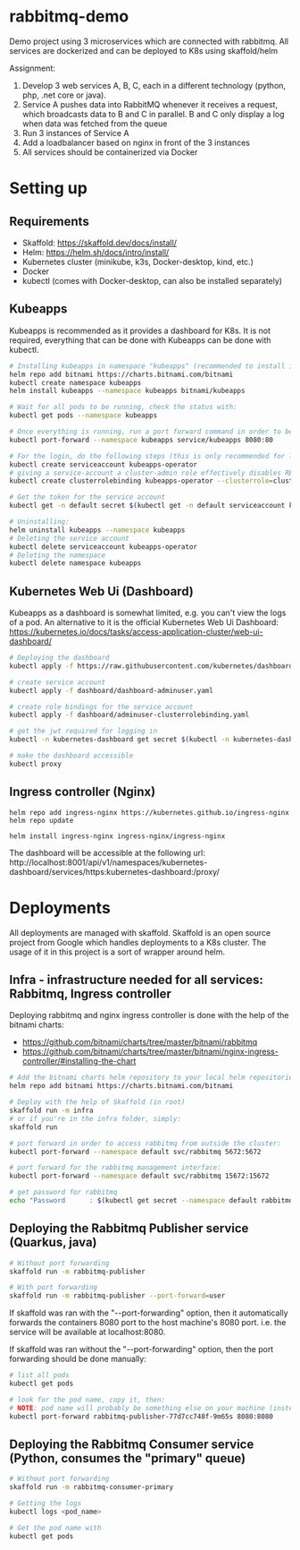 # rabbitmq-demo

Demo project using 3 microservices which are connected with rabbitmq. All services are dockerized and can be deployed to K8s using skaffold/helm

Assignment:
1. Develop 3 web services A, B, C, each in a different technology (python, php, .net core or java).
2. Service A pushes data into RabbitMQ whenever it receives a request, which broadcasts data to B and C in parallel. B and C only display a log when data was fetched from the queue
3. Run 3 instances of Service A
4. Add a loadbalancer based on nginx in front of the 3 instances
5. All services should be containerized via Docker

# Setting up

## Requirements

- Skaffold: https://skaffold.dev/docs/install/
- Helm: https://helm.sh/docs/intro/install/
- Kubernetes cluster (minikube, k3s, Docker-desktop, kind, etc.)
- Docker
- kubectl (comes with Docker-desktop, can also be installed separately)

## Kubeapps

Kubeapps is recommended as it provides a dashboard for K8s. It is not required, everything that can be done with Kubeapps can be done with kubectl.

```bash
# Installing kubeapps in namespace "kubeapps" (recommended to install it in a different namespace, as it starts a lot of pods)
helm repo add bitnami https://charts.bitnami.com/bitnami
kubectl create namespace kubeapps 
helm install kubeapps --namespace kubeapps bitnami/kubeapps

# Wait for all pods to be running, check the status with:
kubectl get pods --namespace kubeapps

# Once everything is running, run a port forward command in order to be able to access kubeapps:
kubectl port-forward --namespace kubeapps service/kubeapps 8080:80

# For the login, do the following steps (this is only recommended for local development, for production, setup an oidc mechanism, see: https://github.com/kubeapps/kubeapps/)
kubectl create serviceaccount kubeapps-operator
# giving a service-account a cluster-admin role effectively disables RBAC, as cluster-admin has all permissions.
kubectl create clusterrolebinding kubeapps-operator --clusterrole=cluster-admin --serviceaccount=default:kubeapps-operator

# Get the token for the service account
kubectl get -n default secret $(kubectl get -n default serviceaccount kubeapps-operator -o jsonpath='{.secrets[].name}') -o go-template='{{.data.token | base64decode}}' && echo

# Uninstalling:
helm uninstall kubeapps --namespace kubeapps
# Deleting the service account
kubectl delete serviceaccount kubeapps-operator
# Deleting the namespace
kubectl delete namespace kubeapps
```

## Kubernetes Web Ui (Dashboard)

Kubeapps as a dashboard is somewhat limited, e.g. you can't view the logs of a pod. An alternative to it is the official Kubernetes Web Ui Dashboard: https://kubernetes.io/docs/tasks/access-application-cluster/web-ui-dashboard/

```bash
# Deploying the dashboard
kubectl apply -f https://raw.githubusercontent.com/kubernetes/dashboard/v2.0.0/aio/deploy/recommended.yaml

# create service account
kubectl apply -f dashboard/dashboard-adminuser.yaml

# create role bindings for the service account
kubectl apply -f dashboard/adminuser-clusterrolebinding.yaml

# get the jwt required for logging in
kubectl -n kubernetes-dashboard get secret $(kubectl -n kubernetes-dashboard get sa/admin-user -o jsonpath="{.secrets[0].name}") -o go-template="{{.data.token | base64decode}}"

# make the dashboard accessible
kubectl proxy
```

## Ingress controller (Nginx)

```
helm repo add ingress-nginx https://kubernetes.github.io/ingress-nginx
helm repo update

helm install ingress-nginx ingress-nginx/ingress-nginx
```

The dashboard will be accessible at the following url: http://localhost:8001/api/v1/namespaces/kubernetes-dashboard/services/https:kubernetes-dashboard:/proxy/

# Deployments

All deployments are managed with skaffold. Skaffold is an open source project from Google which handles deployments to a K8s cluster. The usage of it in this project is a sort of wrapper around helm.

## Infra - infrastructure needed for all services: Rabbitmq, Ingress controller

Deploying rabbitmq and nginx ingress controller is done with the help of the bitnami charts: 
- https://github.com/bitnami/charts/tree/master/bitnami/rabbitmq
- https://github.com/bitnami/charts/tree/master/bitnami/nginx-ingress-controller/#installing-the-chart

```bash
# Add the bitnami charts helm repository to your local helm repositories
helm repo add bitnami https://charts.bitnami.com/bitnami

# Deploy with the help of Skaffold (in root)
skaffold run -m infra
# or if you're in the infra folder, simply:
skaffold run

# port forward in order to access rabbitmq from outside the cluster:
kubectl port-forward --namespace default svc/rabbitmq 5672:5672

# port forward for the rabbitmq management interface:
kubectl port-forward --namespace default svc/rabbitmq 15672:15672

# get password for rabbitmq
echo "Password      : $(kubectl get secret --namespace default rabbitmq -o jsonpath="{.data.rabbitmq-password}" | base64 --decode)"
```

## Deploying the Rabbitmq Publisher service (Quarkus, java)

```bash
# Without port forwarding
skaffold run -m rabbitmq-publisher

# With port forwarding
skaffold run -m rabbitmq-publisher --port-forward=user
```

If skaffold was ran with the "--port-forwarding" option, then it automatically forwards the containers 8080 port to the host machine's 8080 port. i.e. the service will be available at localhost:8080.

If skaffold was ran without the "--port-forwarding" option, then the port forwarding should be done manually:

```bash
# list all pods
kubectl get pods

# look for the pod name, copy it, then:
# NOTE: pod name will probably be something else on your machine (instead of: "rabbitmq-publisher-77d7cc748f-9m65s")
kubectl port-forward rabbitmq-publisher-77d7cc748f-9m65s 8080:8080
```

## Deploying the Rabbitmq Consumer service (Python, consumes the "primary" queue)

```bash
# Without port forwarding
skaffold run -m rabbitmq-consumer-primary

# Getting the logs
kubectl logs <pod_name>

# Get the pod name with
kubectl get pods
```
